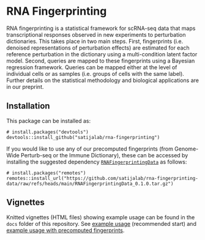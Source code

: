 # RNA Fingerprinting 

RNA fingerprinting is a statistical framework for scRNA-seq data that maps transcriptional responses observed in new experiments to perturbation dictionaries. This takes place in two main steps. First, fingerprints (i.e. denoised representations of perturbation effects) are estimated for each reference perturbation in the dictionary using a multi-condition latent factor model. Second, queries are mapped to these fingerprints using a Bayesian regression framework. Queries can be mapped either at the level of individual cells or as samples (i.e. groups of cells with the same label). Further details on the statistical methodology and biological applications are in our preprint. 

## Installation

This package can be installed as:

```
# install.packages("devtools")
devtools::install_github("satijalab/rna-fingerprinting")
```

If you would like to use any of our precomputed fingerprints (from Genome-Wide Perturb-seq or the Immune Dictionary), these can be accessed by installing the suggested dependency [`RNAFingerprintingData`](https://github.com/satijalab/rna-fingerprinting-data) as follows:

```
# install.packages("remotes")
remotes::install_url("https://github.com/satijalab/rna-fingerprinting-data/raw/refs/heads/main/RNAFingerprintingData_0.1.0.tar.gz")
```

## Vignettes

Knitted vignettes (HTML files) showing example usage can be found in the `docs` folder of this repository. See [example usage](https://satijalab.github.io/rna-fingerprinting/jost-example-usage.html) (recommended start) and [example usage with precomputed fingerprints](https://satijalab.github.io/rna-fingerprinting/jost-gwps-example.html).
